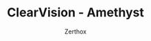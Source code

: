 ---
title: ClearVision - Amethyst
author: Zerthox
github: https://github.com/Zerthox/
description_markdown: >-
  A mystical, purple theme with customizable colors & background!
download: https://github.com/Zerthox/ClearVision
demo: https://cdn.rawgit.com/Zerthox/ClearVision/master/themes/ClearVision_Amethyst.theme.css
support: https://discordapp.com/invite/bfH2kC
style: dark
tags:
images:
  - name: ClearVision Amethyst Preview
    image: /images/themes/ClearVision_-_Amethyst_Preview.jpg
  - name: ClearVision Amethyst Preview - Light Appearance
    image: /images/themes/ClearVision_-_Amethyst_Preview_-_Light_Appearance.jpg
  - name: ClearVision Amethyst Preview - Appearance Settings
    image: /images/themes/ClearVision_-_Amethyst_Preview_-_Appearance_Settings.jpg
    
layout: product
ghcommentid: 29
---